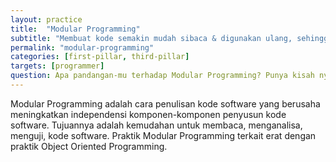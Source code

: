 ```yaml
---
layout: practice
title:  "Modular Programming"
subtitle: "Membuat kode semakin mudah sibaca & digunakan ulang, sehingga programmer berkerja lebih cepat."
permalink: "modular-programming"
categories: [first-pillar, third-pillar]
targets: [programmer]
question: Apa pandangan-mu terhadap Modular Programming? Punya kisah nyata?
---
```


Modular Programming adalah cara penulisan kode software yang berusaha meningkatkan independensi komponen-komponen penyusun kode software. Tujuannya adalah kemudahan untuk membaca, menganalisa, menguji, kode software. Praktik Modular Programming terkait erat dengan praktik Object Oriented Programming.